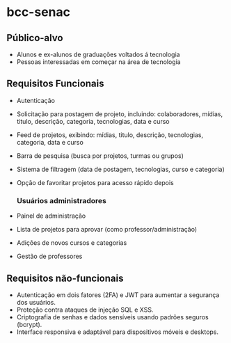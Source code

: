 # bcc-senac

## Público-alvo
- Alunos e ex-alunos de graduações voltados á tecnologia
- Pessoas interessadas em começar na área de tecnologia

## Requisitos Funcionais
- Autenticação
- Solicitação para postagem de projeto, incluindo: colaboradores, mídias, titulo, descrição, categoria, tecnologias, data e curso
- Feed de projetos, exibindo: mídias, titulo, descrição, tecnologias, categoria, data e curso
- Barra de pesquisa (busca por projetos, turmas ou grupos)
- Sistema de filtragem (data de postagem, tecnologias, curso e categoria)
- Opção de favoritar projetos para acesso rápido depois
  
  ### Usuários administradores
- Painel de administração
- Lista de projetos para aprovar (como professor/administração)
- Adições de novos cursos e categorias
- Gestão de professores
  
## Requisitos não-funcionais
- Autenticação em dois fatores (2FA) e JWT para aumentar a segurança dos usuários.  
- Proteção contra ataques de injeção SQL e XSS.  
- Criptografia de senhas e dados sensíveis usando padrões seguros (bcrypt).
- Interface responsiva e adaptável para dispositivos móveis e desktops.
